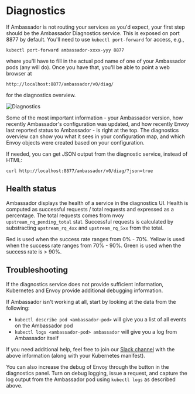 # Diagnostics

If Ambassador is not routing your services as you'd expect, your first step should be the Ambassador Diagnostics service. This is exposed on port 8877 by default. You'll need to use `kubectl port-forward` for access, e.g.,

```shell
kubectl port-forward ambassador-xxxx-yyy 8877
```

where you'll have to fill in the actual pod name of one of your Ambassador pods (any will do). Once you have that, you'll be able to point a web browser at

`http://localhost:8877/ambassador/v0/diag/`

for the diagnostics overview.

![Diagnostics](/doc-images/diagnostics.png)

 Some of the most important information - your Ambassador version, how recently Ambassador's configuration was updated, and how recently Envoy last reported status to Ambassador - is right at the top. The diagnostics overview can show you what it sees in your configuration map, and which Envoy objects were created based on your configuration.

If needed, you can get JSON output from the diagnostic service, instead of HTML:

`curl http://localhost:8877/ambassador/v0/diag/?json=true`

## Health status

Ambassador displays the health of a service in the diagnostics UI. Health is computed as successful requests / total requests and expressed as a percentage. The total requests comes from nvoy `upstream_rq_pending_total` stat. Successful requests is calculated by substracting `upstream_rq_4xx` and `upstream_rq_5xx` from the total. 

Red is used when the success rate ranges from 0% - 70%.
Yellow is used when the success rate ranges from 70% - 90%.
Green is used when the success rate is > 90%.

## Troubleshooting

If the diagnostics service does not provide sufficient information, Kubernetes and Envoy provide additional debugging information.

If Ambassador isn't working at all, start by looking at the data from the following:

* `kubectl describe pod <ambassador-pod>` will give you a list of all events on the Ambassador pod
* `kubectl logs <ambassador-pod> ambassador` will give you a log from Ambassador itself

If you need additional help, feel free to join our [Slack channel](https://d6e.co/slack) with the above information (along with your Kubernetes manifest).

You can also increase the debug of Envoy through the button in the diagnostics panel. Turn on debug logging, issue a request, and capture the log output from the Ambassador pod using `kubectl logs` as described above.